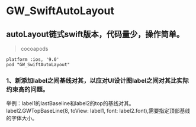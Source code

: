 # GW_SwiftAutoLayout
## autoLayout链式swift版本，代码量少，操作简单。<br/>
> cocoapods  
```
platform :ios, '9.0'
pod "GW_SwiftAutoLayout"
```
### 1、新添加label之间基线对其，以应对UI设计图label之间对其比实际约束高的问题。<br/>
举例：label1的lastBaseline和label2的top的基线对其。label2.GWTopBaseLine(8, toView: label1, font: label2.font),需要指定顶部基线的字体大小。<br/>
